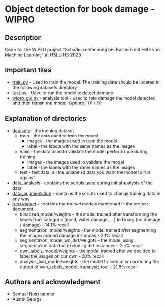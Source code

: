 # Object detection for book damage - WIPRO

## Description
Code for the WIPRO project "Schadenserkennung bei Büchern mit Hilfe von Machine Learning" at HSLU HS 2023

## Important files
* [train.py](https://github.com/george-austin/POC_WIPRO/blob/main/train.py) - Used to train the model. The training data should be located in the following datasets directory
* [test.py](https://github.com/george-austin/POC_WIPRO/blob/main/test.py) - Used to run the model to detect damage
* [wipro_gui.py](https://github.com/george-austin/POC_WIPRO/blob/main/wipro_gui.py) - analysis tool - used to rate damage the model detected and then retrain the model. Options: TP / FP

## Explanation of directories
* [datasets](https://github.com/george-austin/POC_WIPRO/tree/main/datasets) - the training dataset
    * train - the data used to train the model
      * images - the images used to train the model
      * label - the labels with the same names as the images
    * valid - the data used to validate the model performance during training
      * images - the images used to validate the model
      * label - the labels with the same names as the images
    * test - test data, all the unlabeled data you want the model to run against
* [data_analysis](https://github.com/george-austin/POC_WIPRO/tree/main/data_analysis) - contains the scripts used during initial analysis of the data
* [data_augmentation](https://github.com/george-austin/POC_WIPRO/tree/main/data_augmentation) - contains the scripts used to change training data in any way
* [runs/detect](https://github.com/george-austin/POC_WIPRO/tree/main/runs/detect) - contains the trained models mentioned in the project document
  * binarized_model/weights - the model trained after transforming the labels from categoric (mold, water damage, ...) to binary (no damage / damage) - 14.1% recall
  * segmentation_model/weights - the model trained after segmenting the images around damage instances - 2.1% recall
  * segmentation_model_wo_dirt/weights - the model using segmentation data but excluding dirt instances - 3.5% recall
  * own_labels_model/weights - the model trained after we decided to label the images on our own - 20% recall
  * analysis_tool_model/weights - the model trained after correcting the output of own_labels_model in analysis tool - 21.8% recall

## Authors and acknowledgment
- Samuel Nussbaumer
- Austin George